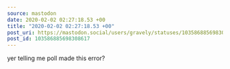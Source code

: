 ```yaml
---
source: mastodon
date: 2020-02-02 02:27:18.53 +00
title: "2020-02-02 02:27:18.53 +00"
post_uri: https://mastodon.social/users/gravely/statuses/103586885698308617
post_id: 103586885698308617
---
```

yer telling me poll made this error?


